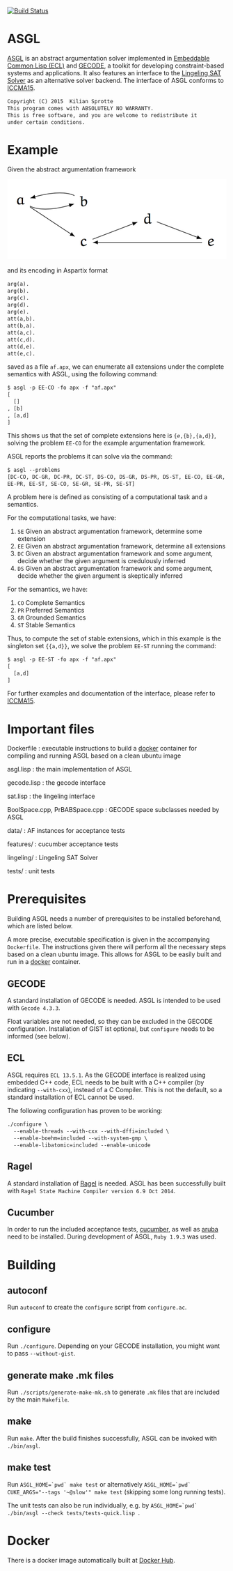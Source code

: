 [![Build Status](https://travis-ci.org/kisp/asgl.svg?branch=master)](https://travis-ci.org/kisp/asgl)

# ASGL

[ASGL](https://github.com/kisp/asgl#asgl) is an abstract argumentation
solver implemented in
[Embeddable Common Lisp (ECL)](http://cliki.net/ecl) and
[GECODE](http://www.gecode.org/), a toolkit for developing
constraint-based systems and applications. It also features an
interface to the [Lingeling SAT Solver](http://fmv.jku.at/lingeling/)
as an alternative solver backend.  The interface of ASGL conforms to
[ICCMA15](http://argumentationcompetition.org/2015/rules.html).

    Copyright (C) 2015  Kilian Sprotte
    This program comes with ABSOLUTELY NO WARRANTY.
    This is free software, and you are welcome to redistribute it
    under certain conditions.
    
# Example

Given the abstract argumentation framework

![Graph of example AF](af.png)

and its encoding in Aspartix format

```
arg(a).
arg(b).
arg(c).
arg(d).
arg(e).
att(a,b).
att(b,a).
att(a,c).
att(c,d).
att(d,e).
att(e,c).
```

saved as a file ```af.apx```, we can enumerate all extensions
under the complete semantics with ASGL, using the following command:

```
$ asgl -p EE-CO -fo apx -f "af.apx"
[
  []
, [b]
, [a,d]
]
```

This shows us that the set of complete extensions here is ```{∅,{b},{a,d}}```, solving
the problem ```EE-CO``` for the example argumentation framework.

ASGL reports the problems it can solve via the command:

```
$ asgl --problems
[DC-CO, DC-GR, DC-PR, DC-ST, DS-CO, DS-GR, DS-PR, DS-ST, EE-CO, EE-GR, EE-PR, EE-ST, SE-CO, SE-GR, SE-PR, SE-ST]
```

A problem here is defined as consisting of a computational task and a semantics.

For the computational tasks, we have:

1. ```SE``` Given an abstract argumentation framework, determine some extension
2. ```EE``` Given an abstract argumentation framework, determine all extensions
3. ```DC``` Given an abstract argumentation framework and some argument, decide whether the given argument is credulously inferred
4. ```DS``` Given an abstract argumentation framework and some argument, decide whether the given argument is skeptically inferred

For the semantics, we have:

1.    ```CO``` Complete Semantics
2.    ```PR``` Preferred Semantics
3.    ```GR``` Grounded Semantics
4.    ```ST``` Stable Semantics


Thus, to compute the set of stable extensions, which in this
example is the singleton set ```{{a,d}}```, we solve the problem ```EE-ST``` running the command:

```
$ asgl -p EE-ST -fo apx -f "af.apx"
[
  [a,d]
]
```

For further examples and documentation of the interface, please
refer to [ICCMA15](http://argumentationcompetition.org/2015/rules.html).

# Important files

Dockerfile
: executable instructions to build a [docker](https://www.docker.com/)
container for compiling and running ASGL based on a clean ubuntu image

asgl.lisp
: the main implementation of ASGL

gecode.lisp
: the gecode interface

sat.lisp
: the lingeling interface

BoolSpace.cpp, PrBABSpace.cpp
: GECODE space subclasses needed by ASGL

data/
: AF instances for acceptance tests

features/
: cucumber acceptance tests

lingeling/
: Lingeling SAT Solver

tests/
: unit tests


# Prerequisites

Building ASGL needs a number of prerequisites to be installed
beforehand, which are listed below.

A more precise, executable specification is given in the accompanying
```Dockerfile```. The instructions given there will perform all the
necessary steps based on a clean ubuntu image. This allows for ASGL to
be easily built and run in a [docker](https://www.docker.com/)
container.

## GECODE

A standard installation of GECODE is needed. ASGL is intended to be
used with ```Gecode 4.3.3```.

Float variables are not needed, so they can be excluded in the GECODE
configuration. Installation of GIST ist optional, but ```configure``` needs
to be informed (see below).

## ECL

ASGL requires ```ECL 13.5.1```. As the GECODE interface is realized
using embedded C++ code, ECL needs to be built with a C++ compiler (by
indicating ```--with-cxx```), instead of a C Compiler. This is not the
default, so a standard installation of ECL cannot be used.

The following configuration has proven to be working:
```
./configure \
  --enable-threads --with-cxx --with-dffi=included \
  --enable-boehm=included --with-system-gmp \
  --enable-libatomic=included --enable-unicode
```

## Ragel

A standard installation of
[Ragel](https://en.wikipedia.org/wiki/Ragel) is needed. ASGL has been
successfully built with ```Ragel State Machine Compiler version 6.9
Oct 2014```.

## Cucumber

In order to run the included acceptance tests,
[cucumber](https://cucumber.io/), as well as
[aruba](https://github.com/cucumber/aruba) need to be
installed. During development of ASGL, ```Ruby 1.9.3``` was used.

# Building

## autoconf

Run `autoconf` to create the `configure` script from `configure.ac`.

## configure

Run `./configure`. Depending on your GECODE installation, you might want to pass `--without-gist`.

## generate make .mk files

Run `./scripts/generate-make-mk.sh` to generate ```.mk``` files that
are included by the main ```Makefile```.

## make

Run `make`. After the build finishes successfully, ASGL can be invoked
with ```./bin/asgl```.

## make test

Run ```ASGL_HOME=`pwd` make test``` or alternatively
```ASGL_HOME=`pwd` CUKE_ARGS="--tags '~@slow'" make test``` (skipping
some long running tests).

The unit tests can also be run individually, e.g. by
```ASGL_HOME=`pwd` ./bin/asgl --check tests/tests-quick.lisp ```.

# Docker

There is a docker image automatically built at [Docker Hub](https://hub.docker.com/r/kisp/asgl/builds/).

